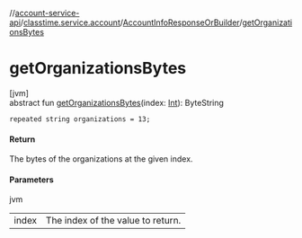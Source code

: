 //[account-service-api](../../../index.md)/[classtime.service.account](../index.md)/[AccountInfoResponseOrBuilder](index.md)/[getOrganizationsBytes](get-organizations-bytes.md)

# getOrganizationsBytes

[jvm]\
abstract fun [getOrganizationsBytes](get-organizations-bytes.md)(index: [Int](https://kotlinlang.org/api/latest/jvm/stdlib/kotlin/-int/index.html)): ByteString

`repeated string organizations = 13;`

#### Return

The bytes of the organizations at the given index.

#### Parameters

jvm

| | |
|---|---|
| index | The index of the value to return. |
